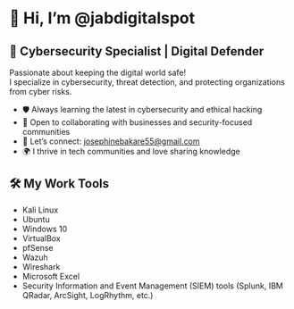 # 👋 Hi, I’m @jabdigitalspot

## 🚀 Cybersecurity Specialist | Digital Defender ##

Passionate about keeping the digital world safe!  
I specialize in cybersecurity, threat detection, and protecting organizations from cyber risks.

- 🛡️ Always learning the latest in cybersecurity and ethical hacking
- 🤝 Open to collaborating with businesses and security-focused communities
- 💬 Let’s connect: josephinebakare55@gmail.com
- 🌍 I thrive in tech communities and love sharing knowledge

## 🛠️ My Work Tools ##
- Kali Linux
- Ubuntu
- Windows 10
- VirtualBox
- pfSense
- Wazuh
- Wireshark
- Microsoft Excel
- Security Information and Event Management (SIEM) tools (Splunk, IBM QRadar, ArcSight, LogRhythm, etc.)

<!---
jabdigitalspot/jabdigitalspot is a ✨ special ✨ repository because its `README.md` (this file) appears on your GitHub profile.
You can click the Preview link to take a look at your changes.
-->